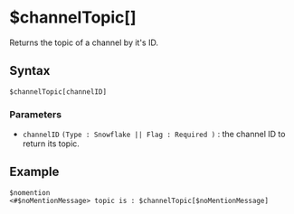 # $channelTopic[]
Returns the topic of a channel by it's ID.

## Syntax
```
$channelTopic[channelID]
```

### Parameters
- `channelID` `(Type : Snowflake || Flag : Required )` : the channel ID to return its topic.

## Example
```
$nomention
<#$noMentionMessage> topic is : $channelTopic[$noMentionMessage]
```

